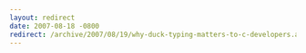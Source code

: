 ```yaml
---
layout: redirect
date: 2007-08-18 -0800
redirect: /archive/2007/08/19/why-duck-typing-matters-to-c-developers.aspx/
---
```

